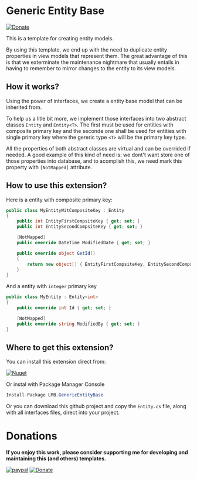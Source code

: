 # Generic Entity Base

[![Donate](https://img.shields.io/badge/Donate-PayPal.Me-green.svg)](http://paypal.me/leandroberti)

This is a template for creating entity models.

By using this template, we end up with the need to duplicate entity properties in view models that represent them.
The great advantage of this is that we exterminate the maintenance nightmare that usually entails in having to remember to mirror changes to the entity to its view models.


## How it works?

Using the power of interfaces, we create a entity base model that can be inherited from.

To help us a litle bit more, we implement those interfaces into two abstract classes `Entity` and `Entity<T>`.
The first must be used for entities with composite primary key and the seconde one shall be used for entities with single primary key where the gereric type `<T>` will be the primary key type.

All the properties of both abstract classes are virtual and can be overrided if needed.
A good example of this kind of need is: we dont't want store one of those properties into database, and to acomplish this, we need mark this property with `[NotMapped]` attribute.

## How to use this extension?

Here is a entity with composite primary key:

```C#
public class MyEntityWitCompositeKey : Entity
{
    public int EntityFirstCompsiteKey { get; set; }
    public int EntitySecondCompsiteKey { get; set; }

    [NotMapped]
    public override DateTime ModifiedDate { get; set; }

    public override object GetId()
    {
        return new object[] { EntityFirstCompsiteKey, EntitySecondCompsiteKey };
    }
}
```

And a entity with `integer` primary key

```C#
public class MyEntity : Entity<int>
{
    public override int Id { get; set; }

    [NotMapped]
    public override string ModifiedBy { get; set; }
}
```

## Where to get this extension?

You can install this extension direct from:

[![Nuget](https://img.shields.io/badge/nuget-v1.1.0-blue.svg)](https://www.nuget.org/packages/LMB.GenericEntityBase/)

Or instal with Package Manager Console

```C#
Install-Package LMB.GenericEntityBase
```

Or you can download this github project and copy the `Entity.cs` file, along with all interfaces files, direct into your project.

# Donations

**If you enjoy this work, please consider supporting me for developing and maintaining this (and others) templates.**

[![paypal](https://www.paypalobjects.com/en_US/i/btn/btn_donateCC_LG.gif)](https://www.paypal.com/cgi-bin/webscr?cmd=_donations&business=26TY9QLTDWDSE&lc=US&item_name=leandroberti&item_number=github&currency_code=USD&bn=PP%2dDonationsBF%3abtn_donate_SM%2egif%3aNonHosted)
[![Donate](https://img.shields.io/badge/Donate-PayPal.Me-green.svg)](http://paypal.me/leandroberti)
